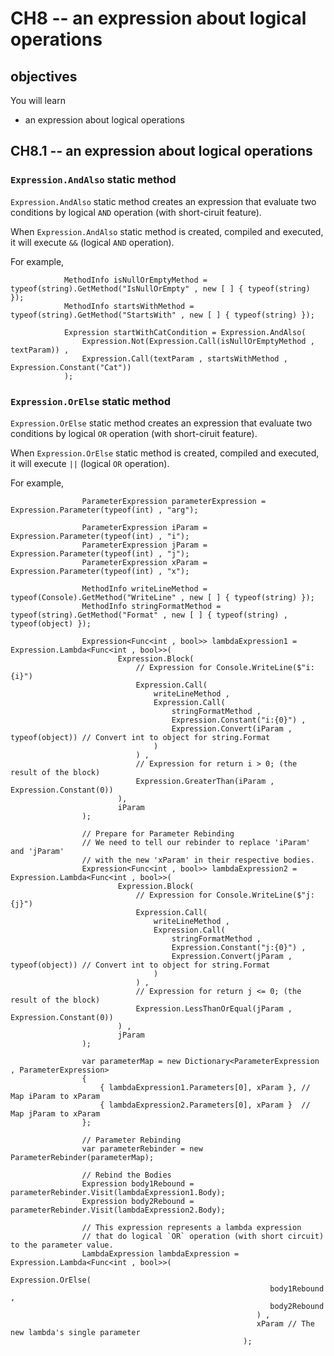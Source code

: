 # CH8 -- an expression about logical operations
## objectives
You will learn

+ an expression about logical operations

## CH8.1 -- an expression about logical operations
### `Expression.AndAlso` static method
`Expression.AndAlso` static method creates an expression that evaluate two conditions by logical `AND` operation (with short-ciruit feature).

When `Expression.AndAlso` static method is created, compiled and executed, it will execute `&&` (logical `AND` operation).

For example,

```
            MethodInfo isNullOrEmptyMethod = typeof(string).GetMethod("IsNullOrEmpty" , new [ ] { typeof(string) });
            MethodInfo startsWithMethod = typeof(string).GetMethod("StartsWith" , new [ ] { typeof(string) });

            Expression startWithCatCondition = Expression.AndAlso(
                Expression.Not(Expression.Call(isNullOrEmptyMethod , textParam)) , 
                Expression.Call(textParam , startsWithMethod , Expression.Constant("Cat"))
            );
```

### `Expression.OrElse` static method
`Expression.OrElse` static method creates an expression that evaluate two conditions by logical `OR` operation (with short-ciruit feature).

When `Expression.OrElse` static method is created, compiled and executed, it will execute `||` (logical `OR` operation).

For example,

```
                ParameterExpression parameterExpression = Expression.Parameter(typeof(int) , "arg");
    
                ParameterExpression iParam = Expression.Parameter(typeof(int) , "i");
                ParameterExpression jParam = Expression.Parameter(typeof(int) , "j");
                ParameterExpression xParam = Expression.Parameter(typeof(int) , "x");
    
                MethodInfo writeLineMethod = typeof(Console).GetMethod("WriteLine" , new [ ] { typeof(string) });
                MethodInfo stringFormatMethod = typeof(string).GetMethod("Format" , new [ ] { typeof(string) , typeof(object) });
    
                Expression<Func<int , bool>> lambdaExpression1 = Expression.Lambda<Func<int , bool>>(
                        Expression.Block(
                            // Expression for Console.WriteLine($"i:{i}")
                            Expression.Call(
                                writeLineMethod ,
                                Expression.Call(
                                    stringFormatMethod ,
                                    Expression.Constant("i:{0}") ,
                                    Expression.Convert(iParam , typeof(object)) // Convert int to object for string.Format
                                )
                            ) ,
                            // Expression for return i > 0; (the result of the block)
                            Expression.GreaterThan(iParam , Expression.Constant(0))
                        ),
                        iParam
                );

                // Prepare for Parameter Rebinding
                // We need to tell our rebinder to replace 'iParam' and 'jParam'
                // with the new 'xParam' in their respective bodies.    
                Expression<Func<int , bool>> lambdaExpression2 = Expression.Lambda<Func<int , bool>>(
                        Expression.Block(
                            // Expression for Console.WriteLine($"j:{j}")
                            Expression.Call(
                                writeLineMethod ,
                                Expression.Call(
                                    stringFormatMethod ,
                                    Expression.Constant("j:{0}") ,
                                    Expression.Convert(jParam , typeof(object)) // Convert int to object for string.Format
                                )
                            ) ,
                            // Expression for return j <= 0; (the result of the block)
                            Expression.LessThanOrEqual(jParam , Expression.Constant(0))
                        ) ,
                        jParam
                );

                var parameterMap = new Dictionary<ParameterExpression , ParameterExpression>
                {
                    { lambdaExpression1.Parameters[0], xParam }, // Map iParam to xParam
                    { lambdaExpression2.Parameters[0], xParam }  // Map jParam to xParam
                };

                // Parameter Rebinding
                var parameterRebinder = new ParameterRebinder(parameterMap);
    
                // Rebind the Bodies
                Expression body1Rebound = parameterRebinder.Visit(lambdaExpression1.Body);
                Expression body2Rebound = parameterRebinder.Visit(lambdaExpression2.Body);

                // This expression represents a lambda expression
                // that do logical `OR` operation (with short circuit) to the parameter value.
                LambdaExpression lambdaExpression = Expression.Lambda<Func<int , bool>>(
                                                       Expression.OrElse(
                                                          body1Rebound ,
                                                          body2Rebound
                                                       ) ,
                                                       xParam // The new lambda's single parameter
                                                    );
```
